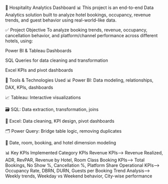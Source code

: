 🏨 Hospitality Analytics Dashboard 📊
This project is an end-to-end Data Analytics solution built to analyze hotel bookings, occupancy, revenue trends, and guest behavior using real-world-like data.



✅ Project Objective
To analyze booking trends, revenue, occupancy, cancellation behavior, and platform/channel performance across different hotels, using:

Power BI & Tableau Dashboards

SQL Queries for data cleaning and transformation

Excel KPIs and pivot dashboards




📁 Tools & Technologies Used
📊 Power BI: Data modeling, relationships, DAX, KPIs, dashboards

📈 Tableau: Interactive visualizations

🗃 SQL: Data extraction, transformation, joins

📄 Excel: Data cleaning, KPI design, pivot dashboards

🗂 Power Query: Bridge table logic, removing duplicates

📆 Date, room, booking, and hotel dimension modeling






📊 Key KPIs Implemented
Category	KPIs
Revenue KPIs-->	Revenue Realized, ADR, RevPAR, Revenue by Hotel, Room Class
Booking KPIs-->	Total Bookings, No Show %, Cancellation %, Platform Share
Operational KPIs-->	Occupancy Rate, DBRN, DURN, Guests per Booking
Trend Analysis-->	Weekly trends, Weekday vs Weekend behavior, City-wise performance

